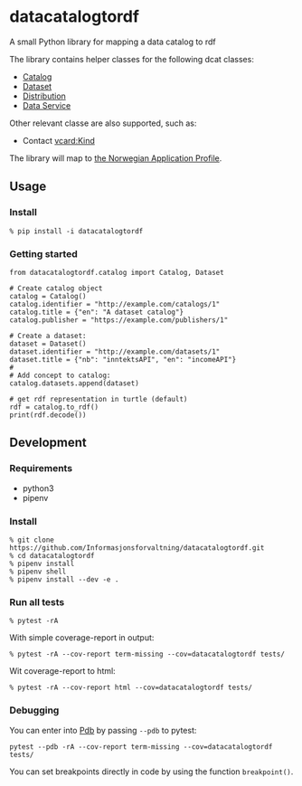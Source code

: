 # datacatalogtordf

A small Python library for mapping a data catalog to rdf

The library contains helper classes for the following dcat classes:
 - [Catalog](https://www.w3.org/TR/vocab-dcat-2/#Class:Catalog)
 - [Dataset](https://www.w3.org/TR/vocab-dcat-2/#Class:Dataset)
 - [Distribution](https://www.w3.org/TR/vocab-dcat-2/#Class:Distribution)
 - [Data Service](https://www.w3.org/TR/vocab-dcat-2/#Class:Data_Service)

 Other relevant classe are also supported, such as:
 - Contact [vcard:Kind](https://www.w3.org/TR/2014/NOTE-vcard-rdf-20140522/#d4e1819)

 The library will map to [the Norwegian Application Profile](https://doc.difi.no/dcat-ap-no/).

## Usage
### Install
```
% pip install -i datacatalogtordf
```
### Getting started
```
from datacatalogtordf.catalog import Catalog, Dataset

# Create catalog object
catalog = Catalog()
catalog.identifier = "http://example.com/catalogs/1"
catalog.title = {"en": "A dataset catalog"}
catalog.publisher = "https://example.com/publishers/1"

# Create a dataset:
dataset = Dataset()
dataset.identifier = "http://example.com/datasets/1"
dataset.title = {"nb": "inntektsAPI", "en": "incomeAPI"}
#
# Add concept to catalog:
catalog.datasets.append(dataset)

# get rdf representation in turtle (default)
rdf = catalog.to_rdf()
print(rdf.decode())
```
## Development
### Requirements
- python3
- pipenv

### Install
```
% git clone https://github.com/Informasjonsforvaltning/datacatalogtordf.git
% cd datacatalogtordf
% pipenv install
% pipenv shell
% pipenv install --dev -e .
```
### Run all tests
```
% pytest -rA
```
With simple coverage-report in output:
```
% pytest -rA --cov-report term-missing --cov=datacatalogtordf tests/
```
Wit coverage-report to html:
```
% pytest -rA --cov-report html --cov=datacatalogtordf tests/
```
### Debugging
You can enter into [Pdb](https://docs.python.org/3/library/pdb.html) by passing `--pdb` to pytest:
```
pytest --pdb -rA --cov-report term-missing --cov=datacatalogtordf tests/
```
You can set breakpoints directly in code by using the function `breakpoint()`.
